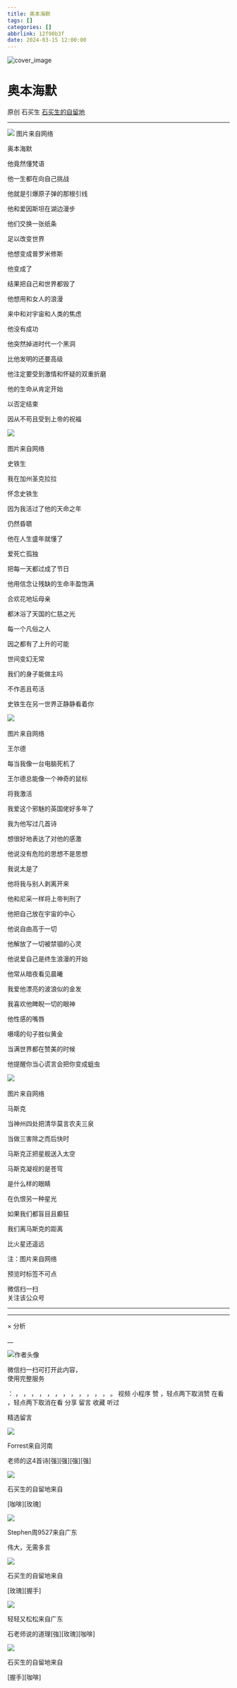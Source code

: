 ```yaml
---
title: 奥本海默
tags: []
categories: []
abbrlink: 12f90b3f
date: 2024-03-15 12:00:00
---
```


![cover_image](20240315奥本海默/img1.jpg)

#  奥本海默

原创  石买生  [ 石买生的自留地 ](javascript:void\(0\);)

__ _ _ _ _

![](20240315奥本海默/img2.jpg)
图片来自网络​

  

奥本海默

  

他竟然懂梵语

他一生都在向自己挑战

他就是引爆原子弹的那根引线

  

他和爱因斯坦在湖边漫步

他们交换一张纸条

足以改变世界

  

他想变成普罗米修斯

他变成了

结果把自己和世界都毁了

  

他想用和女人的浪漫

来中和对宇宙和人类的焦虑

他没有成功

  

他突然掉进时代一个黑洞

比他发明的还要高级

他注定要受到激情和怀疑的双重折磨

  

他的生命从肯定开始

以否定结束

因从不苟且受到上帝的祝福

  

![](20240315奥本海默/img3.jpg)
​

图片来自网络

  

史铁生

  

我在加州圣克拉拉

怀念史铁生

因为我活过了他的天命之年

仍然昏聩

  

他在人生盛年就懂了

爱死亡孤独

把每一天都过成了节日

他用信念让残缺的生命丰盈饱满

  

合欢花地坛母亲

都沐浴了天国的仁慈之光

每一个凡俗之人

因之都有了上升的可能

  

世间变幻无常

我们的身子能做主吗

不作恶且苟活

史铁生在另一世界正静静看着你

  

![](20240315奥本海默/img4.jpg)
​

图片来自网络

  

王尔德

  

每当我像一台电脑死机了

王尔德总能像一个神奇的鼠标

将我激活

  

我爱这个邪魅的英国佬好多年了

我为他写过几首诗

想很好地表达了对他的感激

  

他说没有危险的思想不是思想

我说太是了

他将我与别人剥离开来

  

他和尼采一样将上帝判刑了

他把自己放在宇宙的中心

他说自由高于一切

  

他解放了一切被禁锢的心灵

他说爱自己是终生浪漫的开始

他常从暗夜看见晨曦

  

我爱他漂亮的波浪似的金发

我喜欢他睥睨一切的眼神

他性感的嘴唇

  

嗫嚅的句子胜似黄金

当满世界都在赞美的时候

他提醒你当心谎言会把你变成蛆虫

  

![](20240315奥本海默/img5.jpg)
​

图片来自网络

  

马斯克

  

当神州四处把清华莫言农夫三泉

当做三害除之而后快时

马斯克正把星舰送入太空

  

马斯克凝视的是苍穹

是什么样的眼睛

在仇恨另一种星光

  

如果我们都盲目且癫狂

我们离马斯克的距离

比火星还遥远

  

  

注：图片来自网络

预览时标签不可点

微信扫一扫  
关注该公众号





****



****



×  分析

__

![作者头像](shared/img1.png)

微信扫一扫可打开此内容，  
使用完整服务

：  ，  ，  ，  ，  ，  ，  ，  ，  ，  ，  ，  ，  。  视频  小程序  赞  ，轻点两下取消赞  在看  ，轻点两下取消在看
分享  留言  收藏  听过

精选留言

![](shared/img12.jpg)

Forrest来自河南

老师的这4首诗[强][强][强][强]

![](shared/img4.jpg)

石买生的自留地来自

[咖啡][玫瑰]

![](shared/img97.jpg)

Stephen周9527来自广东

伟大，无需多言

![](shared/img4.jpg)

石买生的自留地来自

[玫瑰][握手]

![](shared/img82.jpg)

轻轻又松松来自广东

石老师说的道理[強][玫瑰][咖啡]

![](shared/img4.jpg)

石买生的自留地来自

[握手][咖啡]

